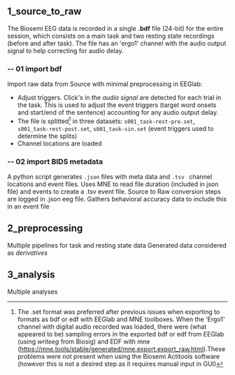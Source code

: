  
## 1_source_to_raw 
The Biosemi EEG data is recorded in a single **.bdf** file (24-bit) for the entire session, which consists on a main task and two resting state recordings (before and after task). 
The file has an  'ergo1' channel with the audio output signal to help correcting for audio delay.

### -- 01 import bdf
Import raw data from Source with minimal preprocessing in EEGlab: 

- Adjust triggers. Click's in the *audio signal* are detected for each trial in the task. This is used to adjust the event triggers (target word onsets and start/end of the sentence) accounting for any audio output delay.
- The file is splitted[^1] in three datasets: `s001_task-rest-pre.set`, `s001_task-rest-post.set`,  `s001_task-sin.set` (event triggers used to determine the splits)
- Channel locations are loaded 
  
[^1]: The .set format was preferred after previous issues when exporting to formats as bdf or edf with EEGlab and MNE toolboxes. When the 'Ergo1' channel with digital audio recorded was loaded, there were (what appeared to be) sampling errors in the exported bdf or edf from EEGlab (using *writeeg* from Biosig) and EDF with mne (https://mne.tools/stable/generated/mne.export.export_raw.html).These problems were not present when using the Biosemi Actitools software (however this is not a desired step as it requires manual input in GUI)

### -- 02 import BIDS metadata

A python script generates `.json` files with meta data and `.tsv ` channel locations and event files.
Uses MNE to read file duration (included in json file) and events to create a .tsv event file. 
Source to Raw conversion steps are logged in .json eeg file. 
Gathers behavioral accuracy data to include this in an event file 

## 2_preprocessing 
Multiple pipelines for task and resting state data
Generated data considered as *derivatives* 

## 3_analysis
Multiple analyses 
